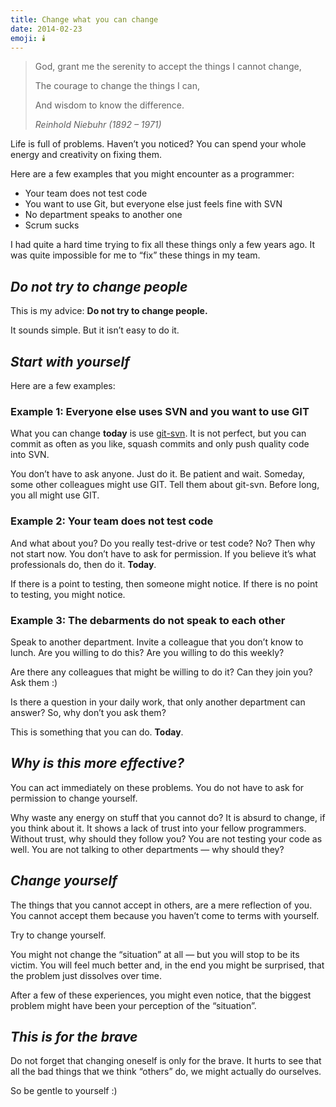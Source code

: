 ```yaml
---
title: Change what you can change
date: 2014-02-23
emoji: 🕯️
---
```

> God, grant me the serenity to accept the things I cannot change,
> 
> 
> The courage to change the things I can,
> 
> And wisdom to know the difference.
> 
> *Reinhold Niebuhr (1892 – 1971)*

Life is full of problems. Haven’t you noticed? You can spend your whole energy and creativity on fixing them.

Here are a few examples that you might encounter as a programmer:

- Your team does not test code
- You want to use Git, but everyone else just feels fine with SVN
- No department speaks to another one
- Scrum sucks

I had quite a hard time trying to fix all these things only a few years ago. It was quite impossible for me to “fix” these things in my team.

## *Do not try to change people*

This is my advice: **Do not try to change people.**

It sounds simple. But it isn’t easy to do it.

## *Start with yourself*

Here are a few examples:

### Example 1: Everyone else uses SVN and you want to use GIT

What you can change **today** is use [git-svn](http://git.or.cz/course/svn.html). It is not perfect, but you can commit as often as you like, squash commits and only push quality code into SVN.

You don’t have to ask anyone. Just do it. Be patient and wait. Someday, some other colleagues might use GIT. Tell them about git-svn. Before long, you all might use GIT.

### Example 2: Your team does not test code

And what about you? Do you really test-drive or test code? No? Then why not start now. You don’t have to ask for permission. If you believe it’s what professionals do, then do it. **Today**.

If there is a point to testing, then someone might notice. If there is no point to testing, you might notice.

### Example 3: The debarments do not speak to each other

Speak to another department. Invite a colleague that you don’t know to lunch. Are you willing to do this? Are you willing to do this weekly?

Are there any colleagues that might be willing to do it? Can they join you? Ask them :)

Is there a question in your daily work, that only another department can answer? So, why don’t you ask them?

This is something that you can do. **Today**.

## *Why is this more effective?*

You can act immediately on these problems. You do not have to ask for permission to change yourself.

Why waste any energy on stuff that you cannot do? It is absurd to change, if you think about it. It shows a lack of trust into your fellow programmers. Without trust, why should they follow you? You are not testing your code as well. You are not talking to other departments — why should they?

## *Change yourself*

The things that you cannot accept in others, are a mere reflection of you. You cannot accept them because you haven’t come to terms with yourself.

Try to change yourself.

You might not change the “situation” at all — but you will stop to be its victim. You will feel much better and, in the end you might be surprised, that the problem just dissolves over time.

After a few of these experiences, you might even notice, that the biggest problem might have been your perception of the “situation”.

## *This is for the brave*

Do not forget that changing oneself is only for the brave. It hurts to see that all the bad things that we think “others” do, we might actually do ourselves.

So be gentle to yourself :)